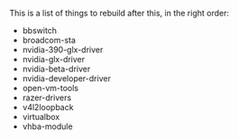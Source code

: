 This is a list of things to rebuild after this, in the right order:

* bbswitch
* broadcom-sta
* nvidia-390-glx-driver
* nvidia-glx-driver
* nvidia-beta-driver
* nvidia-developer-driver
* open-vm-tools
* razer-drivers
* v4l2loopback
* virtualbox
* vhba-module
